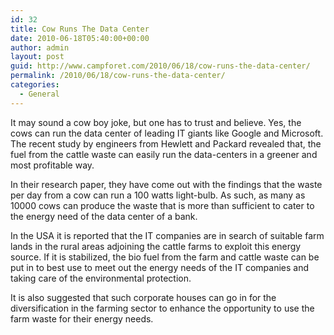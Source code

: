 ```yaml
---
id: 32
title: Cow Runs The Data Center
date: 2010-06-18T05:40:00+00:00
author: admin
layout: post
guid: http://www.campforet.com/2010/06/18/cow-runs-the-data-center/
permalink: /2010/06/18/cow-runs-the-data-center/
categories:
  - General
---
```

It may sound a cow boy joke, but one has to trust and believe. Yes, the cows can run the data center of leading IT giants like Google and Microsoft. The recent study by engineers from Hewlett and Packard revealed that, the fuel from the cattle waste can easily run the data-centers in a greener and most profitable way.

In their research paper, they have come out with the findings that the waste per day from a cow can run a 100 watts light-bulb. As such, as many as 10000 cows can produce the waste that is more than sufficient to cater to the energy need of the data center of a bank.

In the USA it is reported that the IT companies are in search of suitable farm lands in the rural areas adjoining the cattle farms to exploit this energy source. If it is stabilized, the bio fuel from the farm and cattle waste can be put in to best use to meet out the energy needs of the IT companies and taking care of the environmental protection.

It is also suggested that such corporate houses can go in for the diversification in the farming sector to enhance the opportunity to use the farm waste for their energy needs.